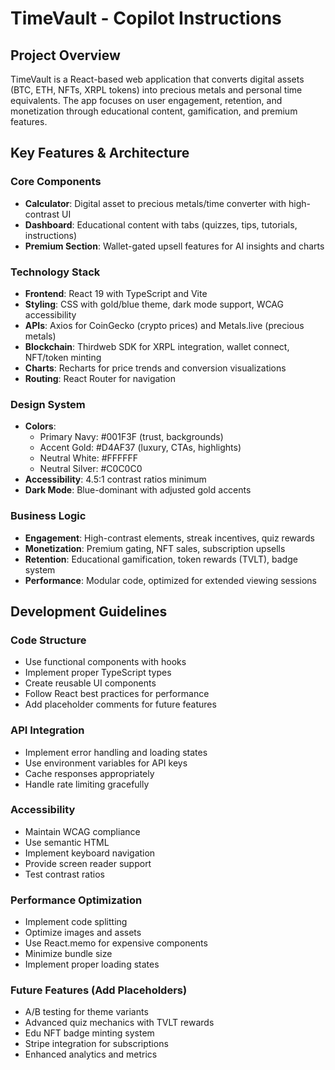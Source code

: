 # TimeVault - Copilot Instructions

<!-- Use this file to provide workspace-specific custom instructions to Copilot. For more details, visit https://code.visualstudio.com/docs/copilot/copilot-customization#_use-a-githubcopilotinstructionsmd-file -->

## Project Overview
TimeVault is a React-based web application that converts digital assets (BTC, ETH, NFTs, XRPL tokens) into precious metals and personal time equivalents. The app focuses on user engagement, retention, and monetization through educational content, gamification, and premium features.

## Key Features & Architecture

### Core Components
- **Calculator**: Digital asset to precious metals/time converter with high-contrast UI
- **Dashboard**: Educational content with tabs (quizzes, tips, tutorials, instructions)
- **Premium Section**: Wallet-gated upsell features for AI insights and charts

### Technology Stack
- **Frontend**: React 19 with TypeScript and Vite
- **Styling**: CSS with gold/blue theme, dark mode support, WCAG accessibility
- **APIs**: Axios for CoinGecko (crypto prices) and Metals.live (precious metals)
- **Blockchain**: Thirdweb SDK for XRPL integration, wallet connect, NFT/token minting
- **Charts**: Recharts for price trends and conversion visualizations
- **Routing**: React Router for navigation

### Design System
- **Colors**: 
  - Primary Navy: #001F3F (trust, backgrounds)
  - Accent Gold: #D4AF37 (luxury, CTAs, highlights)
  - Neutral White: #FFFFFF
  - Neutral Silver: #C0C0C0
- **Accessibility**: 4.5:1 contrast ratios minimum
- **Dark Mode**: Blue-dominant with adjusted gold accents

### Business Logic
- **Engagement**: High-contrast elements, streak incentives, quiz rewards
- **Monetization**: Premium gating, NFT sales, subscription upsells
- **Retention**: Educational gamification, token rewards (TVLT), badge system
- **Performance**: Modular code, optimized for extended viewing sessions

## Development Guidelines

### Code Structure
- Use functional components with hooks
- Implement proper TypeScript types
- Create reusable UI components
- Follow React best practices for performance
- Add placeholder comments for future features

### API Integration
- Implement error handling and loading states
- Use environment variables for API keys
- Cache responses appropriately
- Handle rate limiting gracefully

### Accessibility
- Maintain WCAG compliance
- Use semantic HTML
- Implement keyboard navigation
- Provide screen reader support
- Test contrast ratios

### Performance Optimization
- Implement code splitting
- Optimize images and assets
- Use React.memo for expensive components
- Minimize bundle size
- Implement proper loading states

### Future Features (Add Placeholders)
- A/B testing for theme variants
- Advanced quiz mechanics with TVLT rewards
- Edu NFT badge minting system
- Stripe integration for subscriptions
- Enhanced analytics and metrics
